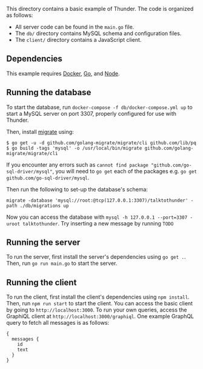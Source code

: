 This directory contains a basic example of Thunder. The code is organized as follows:

- All server code can be found in the `main.go` file.
- The `db/` directory contains MySQL schema and configuration files.
- The `client/` directory contains a JavaScript client.

## Dependencies

This example requires [Docker](https://docker.com), [Go](https://golang.org/),
and [Node](https://nodejs.org/).

## Running the database

To start the database, run `docker-compose -f db/docker-compose.yml up` to
start a MySQL server on port 3307, properly configured for use with Thunder. 

Then, install [migrate](https://github.com/golang-migrate/migrate/tree/master/cli) using:
```
$ go get -u -d github.com/golang-migrate/migrate/cli github.com/lib/pq
$ go build -tags 'mysql' -o /usr/local/bin/migrate github.com/golang-migrate/migrate/cli
```
If you encounter any errors such as `cannot find package "github.com/go-sql-driver/mysql"`,
you will need to `go get` each of the packages e.g. `go get github.com/go-sql-driver/mysql`.

Then run the following to set-up the database's schema:
```
migrate -database 'mysql://root:@tcp(127.0.0.1:3307)/talktothunder' -path ./db/migrations up
```
Now you can access the database with `mysql -h 127.0.0.1 --port=3307 -uroot
talktothunder`. Try inserting a new message by running
`TODO`

## Running the server

To run the server, first install the server's dependencies using
`go get .`.
Then, run `go run main.go` to start the server.

## Running the client

To run the client, first install the client's dependencies using `npm install`.
Then, run `npm run start` to start the client. You can access the basic client
by going to `http://localhost:3000`. To run your own queries, access the
GraphiQL client at `http://localhost:3000/graphiql`. One example GraphQL query
to fetch all messages is as follows:
```
{
  messages {
    id
    text
  }
}
```
